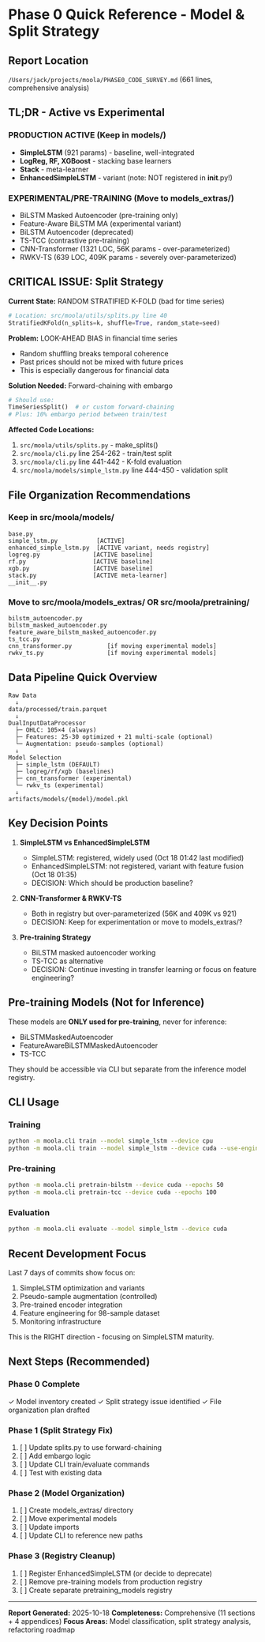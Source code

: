 # Phase 0 Quick Reference - Model & Split Strategy

## Report Location
`/Users/jack/projects/moola/PHASE0_CODE_SURVEY.md` (661 lines, comprehensive analysis)

## TL;DR - Active vs Experimental

### PRODUCTION ACTIVE (Keep in models/)
- **SimpleLSTM** (921 params) - baseline, well-integrated
- **LogReg, RF, XGBoost** - stacking base learners
- **Stack** - meta-learner
- **EnhancedSimpleLSTM** - variant (note: NOT registered in __init__.py!)

### EXPERIMENTAL/PRE-TRAINING (Move to models_extras/)
- BiLSTM Masked Autoencoder (pre-training only)
- Feature-Aware BiLSTM MA (experimental variant)
- BiLSTM Autoencoder (deprecated)
- TS-TCC (contrastive pre-training)
- CNN-Transformer (1321 LOC, 56K params - over-parameterized)
- RWKV-TS (639 LOC, 409K params - severely over-parameterized)

## CRITICAL ISSUE: Split Strategy

**Current State:** RANDOM STRATIFIED K-FOLD (bad for time series)
```python
# Location: src/moola/utils/splits.py line 40
StratifiedKFold(n_splits=k, shuffle=True, random_state=seed)
```

**Problem:** LOOK-AHEAD BIAS in financial time series
- Random shuffling breaks temporal coherence
- Past prices should not be mixed with future prices
- This is especially dangerous for financial data

**Solution Needed:** Forward-chaining with embargo
```python
# Should use:
TimeSeriesSplit()  # or custom forward-chaining
# Plus: 10% embargo period between train/test
```

**Affected Code Locations:**
1. `src/moola/utils/splits.py` - make_splits()
2. `src/moola/cli.py` line 254-262 - train/test split
3. `src/moola/cli.py` line 441-442 - K-fold evaluation
4. `src/moola/models/simple_lstm.py` line 444-450 - validation split

## File Organization Recommendations

### Keep in src/moola/models/
```
base.py
simple_lstm.py           [ACTIVE]
enhanced_simple_lstm.py  [ACTIVE variant, needs registry]
logreg.py               [ACTIVE baseline]
rf.py                   [ACTIVE baseline]
xgb.py                  [ACTIVE baseline]
stack.py                [ACTIVE meta-learner]
__init__.py
```

### Move to src/moola/models_extras/ OR src/moola/pretraining/
```
bilstm_autoencoder.py
bilstm_masked_autoencoder.py
feature_aware_bilstm_masked_autoencoder.py
ts_tcc.py
cnn_transformer.py          [if moving experimental models]
rwkv_ts.py                  [if moving experimental models]
```

## Data Pipeline Quick Overview

```
Raw Data
  ↓
data/processed/train.parquet
  ↓
DualInputDataProcessor
  ├─ OHLC: 105×4 (always)
  ├─ Features: 25-30 optimized + 21 multi-scale (optional)
  └─ Augmentation: pseudo-samples (optional)
  ↓
Model Selection
  ├─ simple_lstm (DEFAULT)
  ├─ logreg/rf/xgb (baselines)
  ├─ cnn_transformer (experimental)
  └─ rwkv_ts (experimental)
  ↓
artifacts/models/{model}/model.pkl
```

## Key Decision Points

1. **SimpleLSTM vs EnhancedSimpleLSTM**
   - SimpleLSTM: registered, widely used (Oct 18 01:42 last modified)
   - EnhancedSimpleLSTM: not registered, variant with feature fusion (Oct 18 01:35)
   - DECISION: Which should be production baseline?

2. **CNN-Transformer & RWKV-TS**
   - Both in registry but over-parameterized (56K and 409K vs 921)
   - DECISION: Keep for experimentation or move to models_extras/?

3. **Pre-training Strategy**
   - BiLSTM masked autoencoder working
   - TS-TCC as alternative
   - DECISION: Continue investing in transfer learning or focus on feature engineering?

## Pre-training Models (Not for Inference)

These models are **ONLY used for pre-training**, never for inference:
- BiLSTMMaskedAutoencoder
- FeatureAwareBiLSTMMaskedAutoencoder
- TS-TCC

They should be accessible via CLI but separate from the inference model registry.

## CLI Usage

### Training
```bash
python -m moola.cli train --model simple_lstm --device cpu
python -m moola.cli train --model simple_lstm --device cuda --use-engineered-features
```

### Pre-training
```bash
python -m moola.cli pretrain-bilstm --device cuda --epochs 50
python -m moola.cli pretrain-tcc --device cuda --epochs 100
```

### Evaluation
```bash
python -m moola.cli evaluate --model simple_lstm --device cuda
```

## Recent Development Focus

Last 7 days of commits show focus on:
1. SimpleLSTM optimization and variants
2. Pseudo-sample augmentation (controlled)
3. Pre-trained encoder integration
4. Feature engineering for 98-sample dataset
5. Monitoring infrastructure

This is the RIGHT direction - focusing on SimpleLSTM maturity.

## Next Steps (Recommended)

### Phase 0 Complete
✓ Model inventory created
✓ Split strategy issue identified
✓ File organization plan drafted

### Phase 1 (Split Strategy Fix)
1. [ ] Update splits.py to use forward-chaining
2. [ ] Add embargo logic
3. [ ] Update CLI train/evaluate commands
4. [ ] Test with existing data

### Phase 2 (Model Organization)
1. [ ] Create models_extras/ directory
2. [ ] Move experimental models
3. [ ] Update imports
4. [ ] Update CLI to reference new paths

### Phase 3 (Registry Cleanup)
1. [ ] Register EnhancedSimpleLSTM (or decide to deprecate)
2. [ ] Remove pre-training models from production registry
3. [ ] Create separate pretraining_models registry

---

**Report Generated:** 2025-10-18
**Completeness:** Comprehensive (11 sections + 4 appendices)
**Focus Areas:** Model classification, split strategy analysis, refactoring roadmap
